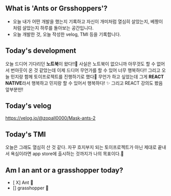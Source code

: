 ## What is 'Ants or Grsshoppers'?
* 오늘 내가 어떤 개발을 했는지 기록하고 자신이 개미처럼 열심히 살았는지, 베짱이처럼 살았는지 하루를 돌아보는 공간입니다.
* 오늘 개발한 것, 오늘 작성한 velog, TMI 등을 기록합니다.


## Today's development
오늘 드디어 기다리던 **노트북**이 왔다!!🎇 사실은 노트북이 없으니까 아무것도 할 수 없어서 번아웃이 온 것 같았는데 이제 드디어 무언가를 할 수 있어 너무 행복하다!! 그리고 오늘 민지랑 함께 토이프로젝트를 진행하기로 했다🎄 무언가 하고 싶었는데 그게 **REACT NATIVE**라서 행복하고 민지랑 할 수 있어서 행복하다! ✨ 그리고 REACT 강의도 봤음 앞부분만!


## Today's velog
https://velog.io/@zopall0000/Mask-ants-2

## Today's TMI
오늘은 그래도 열심히 산 것 같다. 자꾸 흐지부지 되는 토이프로젝트가 아닌 제대로 끝내서 욕심이라면 app store에 출시하는 것까지가 나의 목표이다.🎉

## Am I an ant or a grasshopper today?
- [ X] Ant 🐜
- [] grasshopper 🦗
